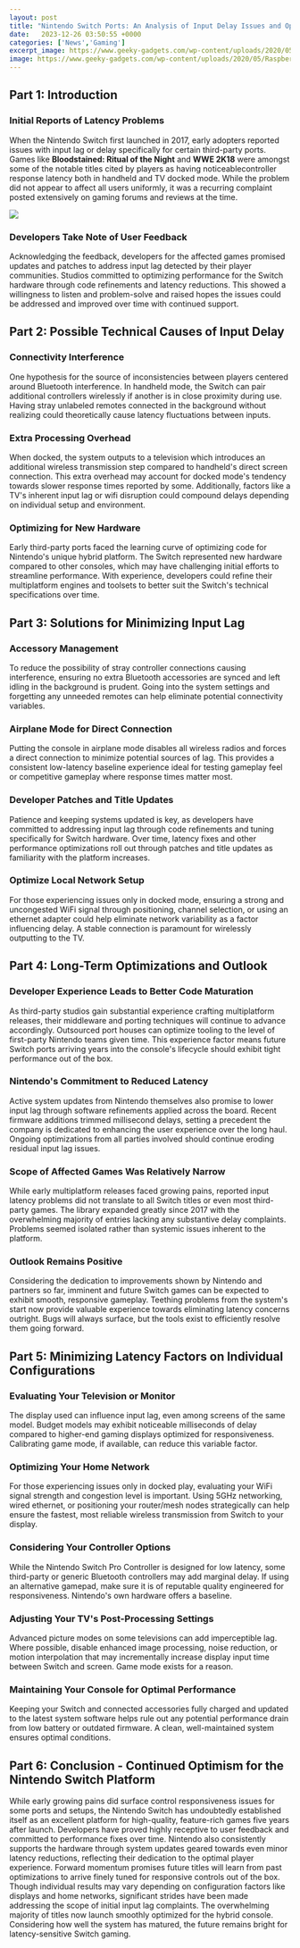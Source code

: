 ```yaml
---
layout: post
title: "Nintendo Switch Ports: An Analysis of Input Delay Issues and Optimized Solutions"
date:   2023-12-26 03:50:55 +0000
categories: ['News','Gaming']
excerpt_image: https://www.geeky-gadgets.com/wp-content/uploads/2020/05/Raspberry-Pi-Switch-lag-fix-1.jpg
image: https://www.geeky-gadgets.com/wp-content/uploads/2020/05/Raspberry-Pi-Switch-lag-fix-1.jpg
---
```


## Part 1: Introduction 
### Initial Reports of Latency Problems
When the Nintendo Switch first launched in 2017, early adopters reported issues with input lag or delay specifically for certain third-party ports. Games like **Bloodstained: Ritual of the Night** and **WWE 2K18** were amongst some of the notable titles cited by players as having noticeablecontroller response latency both in handheld and TV docked mode. While the problem did not appear to affect all users uniformly, it was a recurring complaint posted extensively on gaming forums and reviews at the time.

![](https://graphicscardhub.com/wp-content/uploads/2020/03/reduce-input-lag-games.jpg)
### Developers Take Note of User Feedback 
Acknowledging the feedback, developers for the affected games promised updates and patches to address input lag detected by their player communities. Studios committed to optimizing performance for the Switch hardware through code refinements and latency reductions. This showed a willingness to listen and problem-solve and raised hopes the issues could be addressed and improved over time with continued support.
## Part 2: Possible Technical Causes of Input Delay 
### Connectivity Interference 
One hypothesis for the source of inconsistencies between players centered around Bluetooth interference. In handheld mode, the Switch can pair additional controllers wirelessly if another is in close proximity during use. Having stray unlabeled remotes connected in the background without realizing could theoretically cause latency fluctuations between inputs.
### Extra Processing Overhead 
When docked, the system outputs to a television which introduces an additional wireless transmission step compared to handheld's direct screen connection. This extra overhead may account for docked mode's tendency towards slower response times reported by some. Additionally, factors like a TV's inherent input lag or wifi disruption could compound delays depending on individual setup and environment.
### Optimizing for New Hardware 
Early third-party ports faced the learning curve of optimizing code for Nintendo's unique hybrid platform. The Switch represented new hardware compared to other consoles, which may have challenging initial efforts to streamline performance. With experience, developers could refine their multiplatform engines and toolsets to better suit the Switch's technical specifications over time.
## Part 3: Solutions for Minimizing Input Lag
### Accessory Management  
To reduce the possibility of stray controller connections causing interference, ensuring no extra Bluetooth accessories are synced and left idling in the background is prudent. Going into the system settings and forgetting any unneeded remotes can help eliminate potential connectivity variables.
### Airplane Mode for Direct Connection
Putting the console in airplane mode disables all wireless radios and forces a direct connection to minimize potential sources of lag. This provides a consistent low-latency baseline experience ideal for testing gameplay feel or competitive gameplay where response times matter most.
### Developer Patches and Title Updates
Patience and keeping systems updated is key, as developers have committed to addressing input lag through code refinements and tuning specifically for Switch hardware. Over time, latency fixes and other performance optimizations roll out through patches and title updates as familiarity with the platform increases.
### Optimize Local Network Setup
For those experiencing issues only in docked mode, ensuring a strong and uncongested WiFi signal through positioning, channel selection, or using an ethernet adapter could help eliminate network variability as a factor influencing delay. A stable connection is paramount for wirelessly outputting to the TV. 
## Part 4: Long-Term Optimizations and Outlook
### Developer Experience Leads to Better Code Maturation
As third-party studios gain substantial experience crafting multiplatform releases, their middleware and porting techniques will continue to advance accordingly. Outsourced port houses can optimize tooling to the level of first-party Nintendo teams given time. This experience factor means future Switch ports arriving years into the console's lifecycle should exhibit tight performance out of the box.
### Nintendo's Commitment to Reduced Latency 
Active system updates from Nintendo themselves also promise to lower input lag through software refinements applied across the board. Recent firmware additions trimmed millisecond delays, setting a precedent the company is dedicated to enhancing the user experience over the long haul. Ongoing optimizations from all parties involved should continue eroding residual input lag issues. 
### Scope of Affected Games Was Relatively Narrow  
While early multiplatform releases faced growing pains, reported input latency problems did not translate to all Switch titles or even most third-party games. The library expanded greatly since 2017 with the overwhelming majority of entries lacking any substantive delay complaints. Problems seemed isolated rather than systemic issues inherent to the platform.
### Outlook Remains Positive
Considering the dedication to improvements shown by Nintendo and partners so far, imminent and future Switch games can be expected to exhibit smooth, responsive gameplay. Teething problems from the system's start now provide valuable experience towards eliminating latency concerns outright. Bugs will always surface, but the tools exist to efficiently resolve them going forward.
## Part 5: Minimizing Latency Factors on Individual Configurations
### Evaluating Your Television or Monitor  
The display used can influence input lag, even among screens of the same model. Budget models may exhibit noticeable milliseconds of delay compared to higher-end gaming displays optimized for responsiveness. Calibrating game mode, if available, can reduce this variable factor. 
### Optimizing Your Home Network  
For those experiencing issues only in docked play, evaluating your WiFi signal strength and congestion level is important. Using 5GHz networking, wired ethernet, or positioning your router/mesh nodes strategically can help ensure the fastest, most reliable wireless transmission from Switch to your display.
### Considering Your Controller Options
While the Nintendo Switch Pro Controller is designed for low latency, some third-party or generic Bluetooth controllers may add marginal delay. If using an alternative gamepad, make sure it is of reputable quality engineered for responsiveness. Nintendo's own hardware offers a baseline.
### Adjusting Your TV's Post-Processing Settings  
Advanced picture modes on some televisions can add imperceptible lag. Where possible, disable enhanced image processing, noise reduction, or motion interpolation that may incrementally increase display input time between Switch and screen. Game mode exists for a reason.
### Maintaining Your Console for Optimal Performance  
Keeping your Switch and connected accessories fully charged and updated to the latest system software helps rule out any potential performance drain from low battery or outdated firmware. A clean, well-maintained system ensures optimal conditions.
## Part 6: Conclusion - Continued Optimism for the Nintendo Switch Platform
While early growing pains did surface control responsiveness issues for some ports and setups, the Nintendo Switch has undoubtedly established itself as an excellent platform for high-quality, feature-rich games five years after launch. Developers have proved highly receptive to user feedback and committed to performance fixes over time. 
Nintendo also consistently supports the hardware through system updates geared towards even minor latency reductions, reflecting their dedication to the optimal player experience. Forward momentum promises future titles will learn from past optimizations to arrive finely tuned for responsive controls out of the box.
Though individual results may vary depending on configuration factors like displays and home networks, significant strides have been made addressing the scope of initial input lag complaints. The overwhelming majority of titles now launch smoothly optimized for the hybrid console. Considering how well the system has matured, the future remains bright for latency-sensitive Switch gaming.